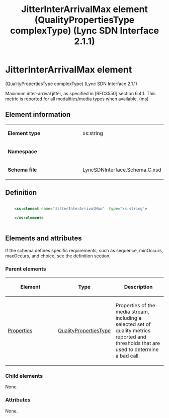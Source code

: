 ﻿---
title: JitterInterArrivalMax element (QualityPropertiesType complexType) (Lync SDN Interface 2.1.1)
TOCTitle: JitterInterArrivalMax element
ms:assetid: 8d5711b9-8999-2fbf-18be-ebd7da54a50a
ms:mtpsurl: https://msdn.microsoft.com/en-us/library/Dn912750(v=office.15)
ms:contentKeyID: 64126920
ms.date: 02/16/2015
mtps_version: v=office.15
dev_langs:
- xml
---

# JitterInterArrivalMax element 

(QualityPropertiesType complexType) (Lync SDN Interface 2.1.1)

Maximum inter-arrival jitter, as specified in \[RFC3550\] section 6.4.1. This metric is reported for all modalities/media types when available. (ms)

## Element information

<table>
<colgroup>
<col style="width: 50%" />
<col style="width: 50%" />
</colgroup>
<tbody>
<tr class="odd">
<td><p><strong>Element type</strong></p></td>
<td><p>xs:string</p></td>
</tr>
<tr class="even">
<td><p><strong>Namespace</strong></p></td>
<td><p></p></td>
</tr>
<tr class="odd">
<td><p><strong>Schema file</strong></p></td>
<td><p>LyncSDNInterface.Schema.C.xsd</p></td>
</tr>
</tbody>
</table>


## Definition

```xml

    <xs:element name="JitterInterArrivalMax"  type="xs:string">
    
    </xs:element>
  
```

## Elements and attributes

If the schema defines specific requirements, such as sequence, minOccurs, maxOccurs, and choice, see the definition section.

### Parent elements

<table>
<colgroup>
<col style="width: 33%" />
<col style="width: 33%" />
<col style="width: 33%" />
</colgroup>
<thead>
<tr class="header">
<th><p>Element</p></th>
<th><p>Type</p></th>
<th><p>Description</p></th>
</tr>
</thead>
<tbody>
<tr class="odd">
<td><p><a href="properties-element-qualitytype-complextype-lync-sdn-interface-2-1-1.md">Properties</a></p></td>
<td><p><a href="qualitypropertiestype-complextype-lync-sdn-interface-2-1-1.md">QualityPropertiesType</a></p></td>
<td><p>Properties of the media stream, including a selected set of quality metrics reported and thresholds that are used to determine a bad call.</p></td>
</tr>
</tbody>
</table>


### Child elements

None.

### Attributes

None.

